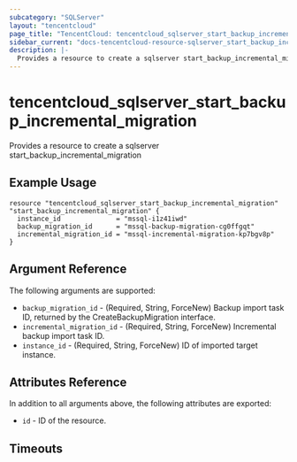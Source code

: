 ```yaml
---
subcategory: "SQLServer"
layout: "tencentcloud"
page_title: "TencentCloud: tencentcloud_sqlserver_start_backup_incremental_migration"
sidebar_current: "docs-tencentcloud-resource-sqlserver_start_backup_incremental_migration"
description: |-
  Provides a resource to create a sqlserver start_backup_incremental_migration
---
```


# tencentcloud_sqlserver_start_backup_incremental_migration

Provides a resource to create a sqlserver start_backup_incremental_migration

## Example Usage

```hcl
resource "tencentcloud_sqlserver_start_backup_incremental_migration" "start_backup_incremental_migration" {
  instance_id              = "mssql-i1z41iwd"
  backup_migration_id      = "mssql-backup-migration-cg0ffgqt"
  incremental_migration_id = "mssql-incremental-migration-kp7bgv8p"
}
```

## Argument Reference

The following arguments are supported:

* `backup_migration_id` - (Required, String, ForceNew) Backup import task ID, returned by the CreateBackupMigration interface.
* `incremental_migration_id` - (Required, String, ForceNew) Incremental backup import task ID.
* `instance_id` - (Required, String, ForceNew) ID of imported target instance.

## Attributes Reference

In addition to all arguments above, the following attributes are exported:

* `id` - ID of the resource.



## Timeouts

<no value>


